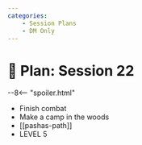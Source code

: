 ```yaml
---
categories:
    - Session Plans
    - DM Only
---
```


# 🔐 Plan: Session 22

--8<-- "spoiler.html"

- Finish combat
- Make a camp in the woods
- [[pashas-path]]
- LEVEL 5
